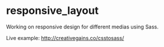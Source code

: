 # responsive_layout
Working on responsive design for different medias using Sass.

Live example: 
http://creativegains.co/csstosass/
